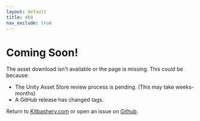 ```yaml
---
layout: default
title: 404
nav_exclude: true
---
```


# Coming Soon!

The asset download isn't available or the page is missing. This could be because:
* The Unity Asset Store review process is pending. (This may take weeks-months)
* A GitHub release has changed tags.

Return to [Kitbashery.com](https://kitbashery.com/) or open an issue on [Github](https://github.com/Kitbashery/kitbashery.github.io/issues).

